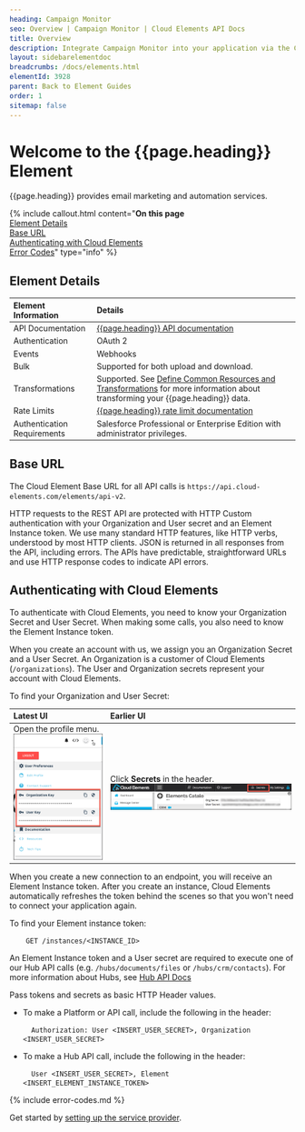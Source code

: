 ```yaml
---
heading: Campaign Monitor
seo: Overview | Campaign Monitor | Cloud Elements API Docs
title: Overview
description: Integrate Campaign Monitor into your application via the Cloud Elements APIs.
layout: sidebarelementdoc
breadcrumbs: /docs/elements.html
elementId: 3928
parent: Back to Element Guides
order: 1
sitemap: false
---
```


# Welcome to the {{page.heading}} Element

{{page.heading}} provides email marketing and automation services.

{% include callout.html content="<strong>On this page</strong></br><a href=#element-details>Element Details</a></br><a href=#base-url>Base URL</a></br><a href=#authenticating-with-cloud-elements>Authenticating with Cloud Elements</a></br><a href=#error-codes>Error Codes</a>" type="info" %}

## Element Details

| Element Information | Details     |
| :------------- | :------------- |
| API Documentation | [{{page.heading}} API documentation](https://developer.salesforce.com/docs/) |
| Authentication | OAuth 2  |
| Events | Webhooks |
| Bulk | Supported for both upload and download. |
| Transformations | Supported. See [Define Common Resources and Transformations](/docs/guides/common-resources/index.html) for more information about transforming your {{page.heading}} data.|
| Rate Limits | [{{page.heading}} rate limit documentation](https://www.campaignmonitor.com/api/getting-started/#rate-limiting)|
| Authentication Requirements |  Salesforce Professional or Enterprise Edition with administrator privileges.|

## Base URL

The Cloud Element Base URL for all API calls is `https://api.cloud-elements.com/elements/api-v2`.

HTTP requests to the REST API are protected with HTTP Custom authentication with your Organization and User secret and an Element Instance token. We use many standard HTTP features, like HTTP verbs, understood by most HTTP clients. JSON is returned in all responses from the API, including errors. The APIs have predictable, straightforward URLs and use HTTP response codes to indicate API errors.

## Authenticating with Cloud Elements

To authenticate with Cloud Elements, you need to know your Organization Secret and User Secret. When making some calls, you also need to know the Element Instance token.

When you create an account with us, we assign you an Organization Secret and a User Secret. An Organization is a customer of Cloud Elements (`/organizations`). The User and Organization secrets represent your account with Cloud Elements.

To find your Organization and User Secret:

| Latest UI | Earlier UI  |
| :------------- | :------------- |
| Open the profile menu.</br> ![Search](../img/Org-User-Secret-C2.png)  | Click __Secrets__ in the header.</br> ![Search](../img/Org-User-Secret.png)  |

When you create a new connection to an endpoint, you will receive an Element Instance token. After you create an instance, Cloud Elements automatically refreshes the token behind the scenes so that you won't need to connect your application again.

To find your Element instance token:

        GET /instances/<INSTANCE_ID>

An Element Instance token and a User secret are required to execute one of our Hub API calls (e.g. `/hubs/documents/files` or `/hubs/crm/contacts`). For more information about Hubs, see [Hub API Docs](../../hubs/hub-docs)

Pass tokens and secrets as basic HTTP Header values.

* To make a Platform or API call, include the following in the header:

        Authorization: User <INSERT_USER_SECRET>, Organization <INSERT_USER_SECRET>

* To make a Hub API call, include the following in the header:

        User <INSERT_USER_SECRET>, Element <INSERT_ELEMENT_INSTANCE_TOKEN>

{% include error-codes.md %}

Get started by [setting up the service provider](setup.html).
